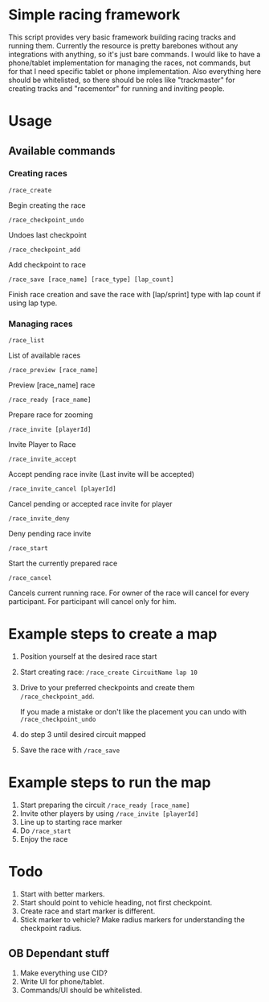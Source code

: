 # Simple racing framework

This script provides very basic framework building racing tracks and running them.
Currently the resource is pretty barebones without any integrations with anything, so it's just bare commands. 
I would like to have a phone/tablet implementation for managing the races, not commands, but for that I need specific tablet or phone implementation.
Also everything here should be whitelisted, so there should be roles like "trackmaster" for creating tracks and "racementor" for running and inviting people.

# Usage
## Available commands
### Creating races
```
/race_create
```
Begin creating the race

```
/race_checkpoint_undo
```
Undoes last checkpoint

```
/race_checkpoint_add
```
Add checkpoint to race

```
/race_save [race_name] [race_type] [lap_count]
```
Finish race creation and save the race with \[lap/sprint] type with lap count if using lap type.

### Managing races
```
/race_list
```
List of available races

```
/race_preview [race_name]
```
Preview \[race_name] race

```
/race_ready [race_name]
```
Prepare race for zooming 

```
/race_invite [playerId]
```
Invite Player to Race

```
/race_invite_accept
```
Accept pending race invite (Last invite will be accepted)

```
/race_invite_cancel [playerId]
```
Cancel pending or accepted race invite for player

```
/race_invite_deny
```
Deny pending race invite

```
/race_start
```
Start the currently prepared race


```
/race_cancel
```
Cancels current running race. 
For owner of the race will cancel for every participant.
For participant will cancel only for him.


# Example steps to create a map
1. Position yourself at the desired race start
2. Start creating race: `/race_create CircuitName lap 10`
3. Drive to your preferred checkpoints and create them `/race_checkpoint_add`. 

    If you made a mistake or don't like the placement you can undo with `/race_checkpoint_undo`
4. do step 3 until desired circuit mapped
5. Save the race with `/race_save`

# Example steps to run the map 
1. Start preparing the circuit `/race_ready [race_name]`
2. Invite other players by using `/race_invite [playerId]`
3. Line up to starting race marker
4. Do `/race_start` 
5. Enjoy the race


# Todo
1. Start with better markers.
2. Start should point to vehicle heading, not first checkpoint.
3. Create race and start marker is different.
4. Stick marker to vehicle? Make radius markers for understanding the checkpoint radius.
## OB Dependant stuff
1. Make everything use CID?
2. Write UI for phone/tablet.
3. Commands/UI should be whitelisted.
